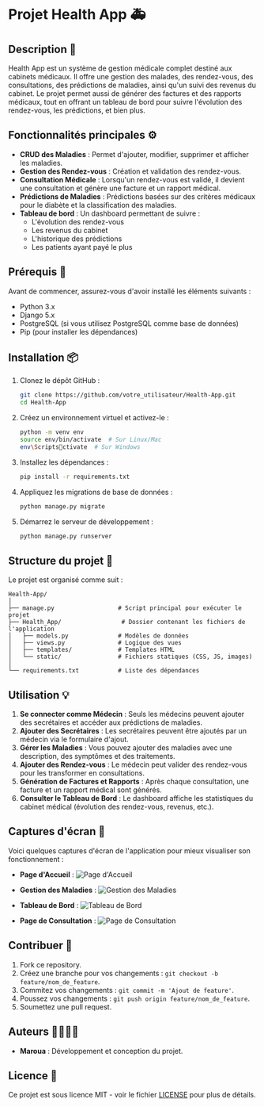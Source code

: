 
# Projet Health App 🚑

## Description 📝
Health App est un système de gestion médicale complet destiné aux cabinets médicaux. Il offre une gestion des malades, des rendez-vous, des consultations, des prédictions de maladies, ainsi qu'un suivi des revenus du cabinet. Le projet permet aussi de générer des factures et des rapports médicaux, tout en offrant un tableau de bord pour suivre l'évolution des rendez-vous, les prédictions, et bien plus.

## Fonctionnalités principales ⚙️
- **CRUD des Maladies** : Permet d'ajouter, modifier, supprimer et afficher les maladies.
- **Gestion des Rendez-vous** : Création et validation des rendez-vous.
- **Consultation Médicale** : Lorsqu'un rendez-vous est validé, il devient une consultation et génère une facture et un rapport médical.
- **Prédictions de Maladies** : Prédictions basées sur des critères médicaux pour le diabète et la classification des maladies.
- **Tableau de bord** : Un dashboard permettant de suivre :
  - L'évolution des rendez-vous
  - Les revenus du cabinet
  - L'historique des prédictions
  - Les patients ayant payé le plus

## Prérequis 🔧
Avant de commencer, assurez-vous d'avoir installé les éléments suivants :
- Python 3.x
- Django 5.x
- PostgreSQL (si vous utilisez PostgreSQL comme base de données)
- Pip (pour installer les dépendances)

## Installation 📦
1. Clonez le dépôt GitHub :
    ```bash
    git clone https://github.com/votre_utilisateur/Health-App.git
    cd Health-App
    ```
2. Créez un environnement virtuel et activez-le :
    ```bash
    python -m venv env
    source env/bin/activate  # Sur Linux/Mac
    env\Scriptsctivate  # Sur Windows
    ```
3. Installez les dépendances :
    ```bash
    pip install -r requirements.txt
    ```
4. Appliquez les migrations de base de données :
    ```bash
    python manage.py migrate
    ```
5. Démarrez le serveur de développement :
    ```bash
    python manage.py runserver
    ```

## Structure du projet 📁
Le projet est organisé comme suit :
```
Health-App/
│
├── manage.py                  # Script principal pour exécuter le projet
├── Health_App/                 # Dossier contenant les fichiers de l'application
│   ├── models.py              # Modèles de données
│   ├── views.py               # Logique des vues
│   ├── templates/             # Templates HTML
│   └── static/                # Fichiers statiques (CSS, JS, images)
│
└── requirements.txt           # Liste des dépendances
```

## Utilisation 💡
1. **Se connecter comme Médecin** : Seuls les médecins peuvent ajouter des secrétaires et accéder aux prédictions de maladies.
2. **Ajouter des Secrétaires** : Les secrétaires peuvent être ajoutés par un médecin via le formulaire d'ajout.
3. **Gérer les Maladies** : Vous pouvez ajouter des maladies avec une description, des symptômes et des traitements.
4. **Ajouter des Rendez-vous** : Le médecin peut valider des rendez-vous pour les transformer en consultations.
5. **Génération de Factures et Rapports** : Après chaque consultation, une facture et un rapport médical sont générés.
6. **Consulter le Tableau de Bord** : Le dashboard affiche les statistiques du cabinet médical (évolution des rendez-vous, revenus, etc.).

## Captures d'écran 📸
Voici quelques captures d'écran de l'application pour mieux visualiser son fonctionnement :

- **Page d'Accueil** :
  ![Page d'Accueil](./screenshot/homepage.png)
  
- **Gestion des Maladies** :
  ![Gestion des Maladies](./screenshot/diseases_management.png)

- **Tableau de Bord** :
  ![Tableau de Bord](./screenshot/dashboard.png)

- **Page de Consultation** :
  ![Page de Consultation](./screenshot/consultation_page.png)

## Contribuer 🤝
1. Fork ce repository.
2. Créez une branche pour vos changements : `git checkout -b feature/nom_de_feature`.
3. Commitez vos changements : `git commit -m 'Ajout de feature'`.
4. Poussez vos changements : `git push origin feature/nom_de_feature`.
5. Soumettez une pull request.

## Auteurs 👩‍💻👨‍💻
- **Maroua** : Développement et conception du projet.
  
## Licence 📄
Ce projet est sous licence MIT - voir le fichier [LICENSE](LICENSE) pour plus de détails.
